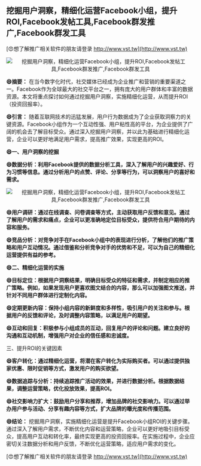 ## **挖掘用户洞察，精细化运营Facebook小组，提升ROI,Facebook发帖工具,Facebook群发推广,Facebook群发工具**

[😍想了解推广相关软件的朋友请登录 http://www.vst.tw](http://www.vst.tw)

 <center><img src="https://vst.tw/MP4/tuiguang/png/7.png" alt="挖掘用户洞察，精细化运营Facebook小组，提升ROI,Facebook发帖工具,Facebook群发推广,Facebook群发工具"></center>

**😄摘要：**
在当今数字化时代，社交媒体已经成为企业推广和营销的重要渠道之一。Facebook作为全球最大的社交平台之一，拥有庞大的用户群体和丰富的数据资源。本文将重点探讨如何通过挖掘用户洞察，实施精细化运营，从而提升ROI（投资回报率）。

**😄引言：**
随着互联网技术的迅猛发展，用户行为数据成为了企业获取洞察力的关键资源。Facebook小组作为一个互动性强、用户粘性高的平台，为企业提供了广阔的机会去了解目标受众。通过深入挖掘用户洞察，并以此为基础进行精细化运营，企业可以更好地满足用户需求，提高推广效果，实现更高的ROI。

**😄一、用户洞察的挖掘**

**😄数据分析：利用Facebook提供的数据分析工具，深入了解用户的兴趣爱好、行为习惯等信息。通过分析用户的点赞、评论、分享等行为，可以洞察用户的喜好和需求。**

 <center><img src="https://vst.tw/MP4/tuiguang/png/4.png" alt="挖掘用户洞察，精细化运营Facebook小组，提升ROI,Facebook发帖工具,Facebook群发推广,Facebook群发工具"></center>

**😄用户调研：通过在线调查、问卷调查等方式，主动获取用户反馈和意见。通过了解用户的需求和痛点，企业可以更准确地定位目标受众，提供符合用户期待的内容和服务。**

**😄竞品分析：对竞争对手在Facebook小组中的表现进行分析，了解他们的推广策略和用户互动情况。通过借鉴和分析竞争对手的优势和不足，可以为自己的精细化运营提供有益的参考。**

**😄二、精细化运营的实施**

**😄目标定位：根据用户洞察结果，明确目标受众的特征和需求，并制定相应的推广策略。例如，如果发现用户更喜欢图文结合的内容，那么可以加强图文推送，并针对不同用户群体进行定制化内容。**

**😄定期更新内容：保持小组内容的新鲜度和多样性，吸引用户的关注和参与。根据用户的反馈和评论，及时调整内容策略，以满足用户的期望。**

**😄互动和回复：积极参与小组成员的互动，回复用户的评论和问题。建立良好的沟通和互动机制，增强用户对企业的信任感和忠诚度。**

三、提升ROI的关键因素

**😄客户转化：通过精细化运营，将潜在客户转化为实际购买者。可以通过提供独家优惠、限时促销等方式，激发用户的购买欲望。**

**😄数据追踪与分析：持续追踪推广活动的效果，并进行数据分析。根据数据结果，调整运营策略，优化投放效果，提高ROI。**

**😄社交影响力扩大：鼓励用户分享和推荐，增加品牌的社交影响力。可以通过举办用户参与活动、分享有趣内容等方式，扩大品牌的曝光度和传播范围。**

**😄结论：**
挖掘用户洞察，实施精细化运营是提升Facebook小组ROI的关键步骤。通过深入了解用户需求，不断优化内容和运营策略，企业可以更好地吸引目标受众，提高用户互动和转化率，最终实现更高的投资回报率。在实施过程中，企业应密切关注数据分析和用户反馈，不断优化运营策略，适应用户需求的变化。

[😍想了解推广相关软件的朋友请登录 http://www.vst.tw](http://www.vst.tw)



